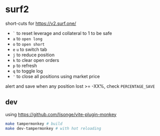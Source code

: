 # surf2

short-cuts for https://v2.surf.one/

- `` ` `` to reset leverage and collateral to 1 to be safe
- `a` to `open long`
- `o` to `open short`
- `e` `u` to switch tab
- `j` to reduce position
- `k` to clear open orders
- `p` to refresh
- `q` to toggle log
- `'` to close all positions using market price

alert and save when any position lost >= -XX%, check `PERCENTAGE_SAVE`

## dev

using https://github.com/lisonge/vite-plugin-monkey

```bash
make tampermonkey # build
make dev-tampermonkey # with hot reloading
```
